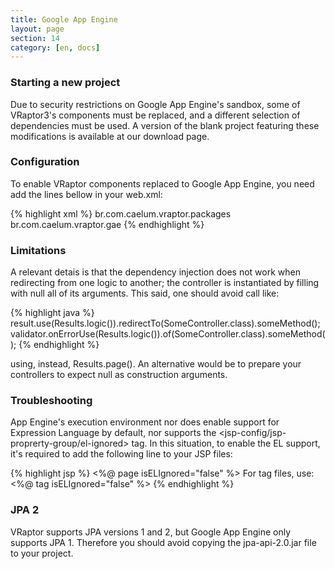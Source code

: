 ```yaml
---
title: Google App Engine
layout: page
section: 14
category: [en, docs]
---
```


<h3>Starting a new project</h3>

Due to security restrictions on Google App Engine's sandbox, some of VRaptor3's components must be replaced, and a different selection of dependencies must be used. A version of the blank project featuring these modifications is available at our download page.

<h3>Configuration</h3>

To enable VRaptor components replaced to Google App Engine, you need add the lines bellow in your web.xml:

{% highlight xml %}
<context-param>
    <param-name>br.com.caelum.vraptor.packages</param-name>
    <param-value>br.com.caelum.vraptor.gae</param-value>
</context-param>
{% endhighlight %}

<h3>Limitations</h3>

A relevant detais is that the dependency injection does not work when redirecting from one logic to another; the controller is instantiated by filling with null all of its arguments. This said, one should avoid call like:

{% highlight java %}
result.use(Results.logic()).redirectTo(SomeController.class).someMethod();
validator.onErrorUse(Results.logic()).of(SomeController.class).someMethod();
{% endhighlight %}

using, instead, Results.page(). An alternative would be to prepare your controllers to expect null as construction arguments.

<h3>Troubleshooting</h3>

App Engine's execution environment nor does enable support for Expression Language by default, nor supports the <jsp-config/jsp-proprerty-group/el-ignored> tag. In this situation, to enable the EL support, it's required to add the following line to your JSP files:

{% highlight jsp %}
<%@ page isELIgnored="false" %>
For tag files, use:
<%@ tag isELIgnored="false" %>
{% endhighlight %}

<h3>JPA 2</h3>

VRaptor supports JPA versions 1 and 2, but Google App Engine only supports JPA 1. Therefore you should avoid copying the jpa-api-2.0.jar file to your project.

